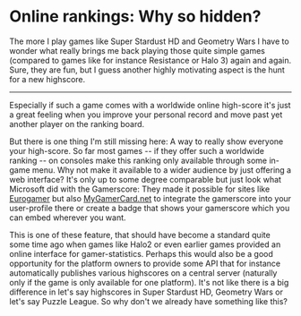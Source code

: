 # Online rankings: Why so hidden?

The more I play games like Super Stardust HD and Geometry Wars I have to wonder what really brings me back playing those quite simple games (compared to games like for instance Resistance or Halo 3) again and again. Sure, they are fun, but I guess another highly motivating aspect is the hunt for a new highscore. 

-------------------------------

Especially if such a game comes with a worldwide online high-score it's just a great feeling when you improve your personal record and move past yet another player on the ranking board.

But there is one thing I'm still missing here: A way to really show everyone your high-score. So far most games -- if they offer such a worldwide ranking -- on consoles make this ranking only available through some in-game menu. Why not make it available to a wider audience by just offering a web interface? It's only up to some degree comparable but just look what Microsoft did with the Gamerscore: They made it possible for sites like [Eurogamer](http://eurogamer.net) but also [MyGamerCard.net](http://mygamercard.net) to integrate the gamerscore into your user-profile there or create a badge that shows your gamerscore which you can embed wherever you want.

This is one of these feature, that should have become a standard quite some time ago when games like Halo2 or even earlier games provided an online interface for gamer-statistics. Perhaps this would also be a good opportunity for the platform owners to provide some API that for instance automatically publishes various highscores on a central server (naturally only if the game is only available for one platform). It's not like there is a big difference in let's say highscores in Super Stardust HD, Geometry Wars or let's say Puzzle League. So why don't we already have something like this?